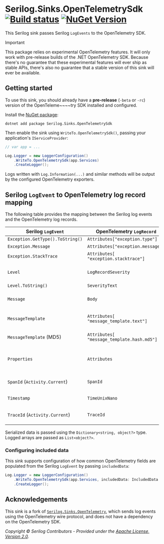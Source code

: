 # Serilog.Sinks.OpenTelemetrySdk&nbsp;[![Build status](https://github.com/serilog/serilog-sinks-opentelemetrysdk/actions/workflows/ci.yml/badge.svg?branch=dev)](https://github.com/serilog/serilog-sinks-opentelemetrysdk/actions)&nbsp;[![NuGet Version](https://img.shields.io/nuget/vpre/Serilog.Sinks.OpenTelemetrySdk.svg?style=flat)](https://www.nuget.org/packages/Serilog.Sinks.OpenTelemetrySdk/)

This Serilog sink passes Serilog `LogEvents` to the OpenTelemetry SDK.

> [!IMPORTANT]
> This package relies on experimental OpenTelemetry features.
> It will only work with pre-release builds
> of the .NET OpenTelemetry SDK. Because there's no guarantee that these 
> experimental features will ever ship as stable APIs, there's also no guarantee
> that a stable version of this sink will ever be available.

## Getting started

To use this sink, you should already have a **pre-release** (`-beta` or `-rc`) version of the OpenTeleme~~~~try SDK installed
and configured.

Install the [NuGet package](https://nuget.org/packages/serilog.sinks.opentelemetrysdk):

```shell
dotnet add package Serilog.Sinks.OpenTelemetrySdk
```

Then enable the sink using `WriteTo.OpenTelemetrySdk()`, passing your application's `IServiceProvider`:

```csharp
// var app = ...

Log.Logger = new LoggerConfiguration()
    .WriteTo.OpenTelemetrySdk(app.Services)
    .CreateLogger();
```

Logs written with `Log.Information(...)` and similar methods will be output by the configured OpenTelemetry exporters.

## Serilog `LogEvent` to OpenTelemetry log record mapping

The following table provides the mapping between the Serilog log 
events and the OpenTelemetry log records. 

Serilog `LogEvent`               | OpenTelemetry `LogRecord`                  | Comments                                                                                      |
---------------------------------|--------------------------------------------|-----------------------------------------------------------------------------------------------| 
`Exception.GetType().ToString()` | `Attributes["exception.type"]`             |                                                                                               |
`Exception.Message`              | `Attributes["exception.message"]`          | Ignored if empty                                                                              |
`Exception.StackTrace`           | `Attributes[ "exception.stacktrace"]`      | Value of `ex.ToString()`                                                                      |
`Level`                          | `LogRecordSeverity`                           | Serilog levels are mapped to corresponding OpenTelemetry severities                           | 
`Level.ToString()`               | `SeverityText`                             |                                                                                               |
`Message`                        | `Body`                                     | Culture-specific formatting can be provided via sink configuration                            |
`MessageTemplate`                | `Attributes[ "message_template.text"]`     | Requires `IncludedData. MessageTemplateText` (enabled by default)                             |
`MessageTemplate` (MD5)          | `Attributes[ "message_template.hash.md5"]` | Requires `IncludedData. MessageTemplateMD5 HashAttribute`                                     |
`Properties`                     | `Attributes`                               | Each property is mapped to an attribute keeping the name; the value's structure is maintained |
`SpanId` (`Activity.Current`)    | `SpanId`                                   | Requires `IncludedData.SpanIdField` (enabled by default)                                           |
`Timestamp`                      | `TimeUnixNano`                             | .NET provides 100-nanosecond precision                                                        |
`TraceId` (`Activity.Current`)   | `TraceId`                                  | Requires `IncludedData.TraceIdField` (enabled by default)                                          |

Serialized data is passed using the `Dictionary<string, object?>` type. Logged arrays are passed as `List<object?>`.

### Configuring included data

This sink supports configuration of how common OpenTelemetry fields are populated from
the Serilog `LogEvent` by passing `includedData`:

```csharp
Log.Logger = new LoggerConfiguration()
    .WriteTo.OpenTelemetrySdk(app.Services, includedData: IncludedData.MessageTemplateTextAttribute)
    .CreateLogger();
```

## Acknowledgements

This sink is a fork of [`Serilog.Sinks.OpenTelemetry`](https://github.com/serilog/serilog-sinks-opentelemetry), which
sends log events using the OpenTelemetry wire protocol, and does not have a dependency on the OpenTelemetry SDK.

_Copyright &copy; Serilog Contributors - Provided under the [Apache License, Version 2.0](http://apache.org/licenses/LICENSE-2.0.html)._
